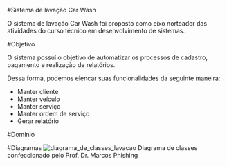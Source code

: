#Sistema de lavação Car Wash

O sistema de lavação Car Wash foi proposto como eixo norteador das atividades do curso técnico em desenvolvimento de sistemas. 

#Objetivo

O sistema possuí o objetivo de automatizar os processos de cadastro, pagamento e realização de relatórios.

Dessa forma, podemos elencar suas funcionalidades da seguinte maneira:

- Manter cliente
- Manter veículo
- Manter serviço
- Manter ordem de serviço
- Gerar relatório

#Domínio

#Diagramas
![diagrama_de_classes_lavacao](https://github.com/user-attachments/assets/0c5155ab-e2df-49b9-8f3e-2eba2c74045a)
Diagrama de classes confeccionado pelo Prof. Dr. Marcos Phishing
